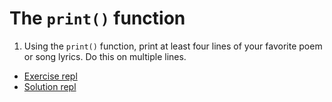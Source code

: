 # The `print()` function

1. Using the `print()` function, print at least four lines of your favorite poem or song lyrics. Do this on multiple lines.
  * [Exercise repl](https://replit.com/@bhlmn/Exercise-Printing-output-problem#main.py)
  * [Solution repl](https://replit.com/@bhlmn/Exercise-Printing-output-solution#main.py)

